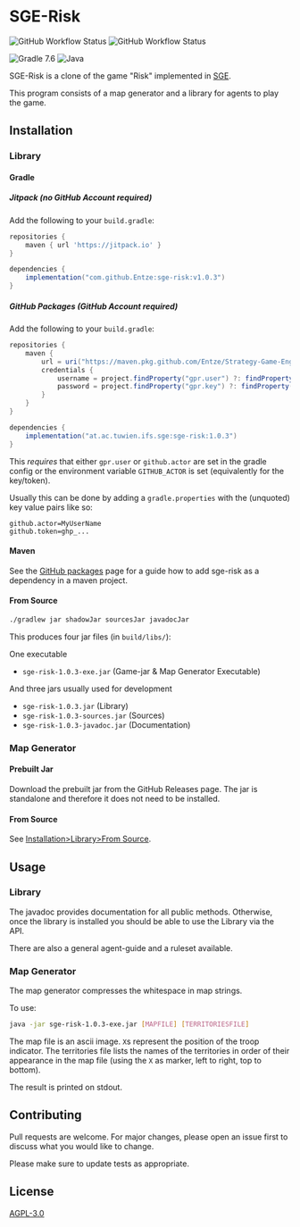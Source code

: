 # SGE-Risk
![GitHub Workflow Status](https://img.shields.io/github/workflow/status/Entze/sge-risk/Java%20CI?logo=github&style=for-the-badge) ![GitHub Workflow Status](https://img.shields.io/github/workflow/status/Entze/sge-risk/Manual%20CI?color=lightgrey&label=Manual&logo=github&style=for-the-badge)

![Gradle 7.6](https://img.shields.io/badge/Gradle-02303A.svg?style=for-the-badge&logo=Gradle&logoColor=white&label=7.6) ![Java](https://img.shields.io/badge/java-%23ED8B00.svg?style=for-the-badge&logo=java&logoColor=white&label=1.11)


SGE-Risk is a clone of the game "Risk" implemented in [SGE](https://github.com/Entze/Strategy-Game-Engine).

This program consists of a map generator and a library for agents to play the game.

## Installation

### Library

#### Gradle

##### Jitpack (no GitHub Account required)
Add the following to your `build.gradle`:

```build.gradle
repositories {
    maven { url 'https://jitpack.io' }
}

dependencies {
    implementation("com.github.Entze:sge-risk:v1.0.3")
}
```

##### GitHub Packages (GitHub Account required)
Add the following to your `build.gradle`:

```build.gradle
repositories {
    maven {
        url = uri("https://maven.pkg.github.com/Entze/Strategy-Game-Engine")
        credentials {
            username = project.findProperty("gpr.user") ?: findProperty("github.actor") ?: System.getenv("GITHUB_ACTOR")
            password = project.findProperty("gpr.key") ?: findProperty("github.token") ?: System.getenv("GITHUB_TOKEN")
        }
    }
}

dependencies {
    implementation("at.ac.tuwien.ifs.sge:sge-risk:1.0.3")
}
```

This *requires* that either `gpr.user` or `github.actor` are set in the gradle config or the environment variable
`GITHUB_ACTOR` is set (equivalently for the key/token).

Usually this can be done by adding a `gradle.properties` with the (unquoted) key value pairs like so:

```gradle.properties
github.actor=MyUserName
github.token=ghp_...
```


#### Maven
See the [GitHub packages](https://github.com/Entze/sge-risk/packages/) page for a guide how to add sge-risk as a
dependency in a maven project.

#### From Source
```bash
./gradlew jar shadowJar sourcesJar javadocJar
```

This produces four jar files (in `build/libs/`):

One executable

- `sge-risk-1.0.3-exe.jar` (Game-jar & Map Generator Executable)

And three jars usually used for development

- `sge-risk-1.0.3.jar` (Library)
- `sge-risk-1.0.3-sources.jar` (Sources)
- `sge-risk-1.0.3-javadoc.jar` (Documentation)

### Map Generator

#### Prebuilt Jar

Download the prebuilt jar from the GitHub Releases page. The jar is standalone and therefore it does not need to be
installed.

#### From Source

See [Installation>Library>From Source](#from-source).

## Usage

### Library
The javadoc provides documentation for all public methods. Otherwise, once the library is installed you should be able
to use the Library via the API.

There are also a general agent-guide and a ruleset available.

### Map Generator
The map generator compresses the whitespace in map strings.

To use:

```bash
java -jar sge-risk-1.0.3-exe.jar [MAPFILE] [TERRITORIESFILE]
```

The map file is an ascii image. `X`s represent the position of the troop indicator. The territories file lists the names
of the territories in order of their appearance in the map file (using the `X` as marker, left to right, top to bottom).

The result is printed on stdout.

## Contributing
Pull requests are welcome. For major changes, please open an issue first to discuss what you would like to change.

Please make sure to update tests as appropriate.

## License
[AGPL-3.0](https://choosealicense.com/licenses/agpl-3.0/)
